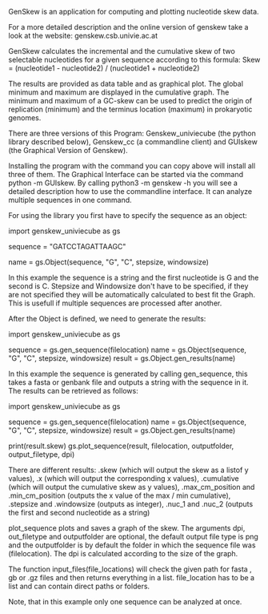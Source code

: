 GenSkew is an application for computing and plotting nucleotide skew data.

For a more detailed description and the online version of genskew take a look at the website: genskew.csb.univie.ac.at

GenSkew calculates the incremental and the cumulative skew of two selectable nucleotides for a given sequence according to this formula:
Skew = (nucleotide1 - nucleotide2) / (nucleotide1 + nucleotide2)

The results are provided as data table and as graphical plot. The global minimum and maximum are displayed in the cumulative graph. The minimum and maximum of a GC-skew can be used to predict the origin of replication (minimum) and the terminus location (maximum) in prokaryotic genomes.

There are three versions of this Program: Genskew_univiecube (the python library described below), Genskew_cc (a commandline client) and GUIskew (the Graphical Version of Genskew). 

Installing the program with the command you can copy above will install all three of them. The Graphical Interface can be started via the command python -m GUIskew. By calling python3 -m genskew -h you will see a detailed description how to use the commandline interface. It can analyze multiple sequences in one command.

For using the library you first have to specify the sequence as an object: 

import genskew_univiecube as gs

sequence = "GATCCTAGATTAAGC"

name = gs.Object(sequence, "G", "C", stepsize, windowsize)

In this example the sequence is a string and the first nucleotide is G and the second is C. Stepsize and Windowsize don't have to be specified, if they are not specified they will be automatically calculated to best fit the Graph. This is usefull if multiple sequences are processed after another.

After the Object is defined, we need to generate the results:

import genskew_univiecube as gs


sequence = gs.gen_sequence(filelocation)
name = gs.Object(sequence, "G", "C", stepsize, windowsize)
result = gs.Object.gen_results(name)

In this example the sequence is generated by calling gen_sequence, this takes a fasta or genbank file and outputs a string with the sequence in it.
The results can be retrieved as follows:

import genskew_univiecube as gs


sequence = gs.gen_sequence(filelocation)
name = gs.Object(sequence, "G", "C", stepsize, windowsize)
result = gs.Object.gen_results(name)

print(result.skew)
gs.plot_sequence(result, filelocation, outputfolder, output_filetype, dpi)

There are different results: .skew (which will output the skew as a listof y values), .x (which will output the corresponding x values), .cumulative (which will output the cumulative skew as y values), .max_cm_position and .min_cm_position (outputs the x value of the max / min cumulative), .stepsize and .windowsize (outputs as integer), .nuc_1 and .nuc_2 (outputs the first and second nucleotide as a string)

plot_sequence plots and saves a graph of the skew. The arguments dpi, out_filetype and outputfolder are optional, the default output file type is png and the outputfolder is by default the folder in which the sequence file was (filelocation). The dpi is calculated according to the size of the graph.

The function input_files(file_locations) will check the given path for fasta , gb or .gz files and then returns everything in a list. file_location has to be a list and can contain direct paths or folders.

Note, that in this example only one sequence can be analyzed at once.

